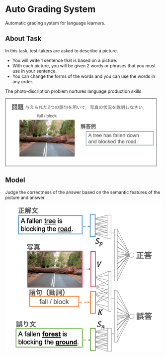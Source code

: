 # Auto Grading System
Automatic grading system for language learners.

## About Task 
In this task, test-takers are asked to describe a picture.
- You will write 1 sentence that is based on a picture.
- With each picture, you will be given 2 words or phrases that you must use in your sentence.
- You can change the forms of the words and you can use the words in any order.

The photo-discription problem nurtures language production skills.

![Example](./src/example.png)

## Model
Judge the correctness of the answer based on the semantic features of the picture and answer.

![Model](./src/scoring_model.png)

